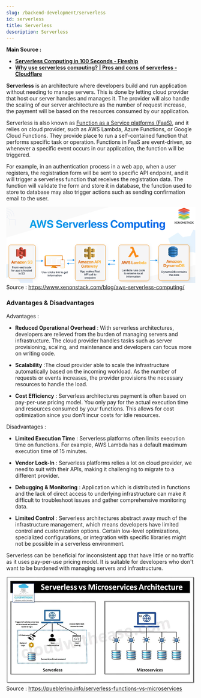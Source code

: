 ```yaml
---
slug: /backend-development/serverless
id: serverless
title: Serverless
description: Serverless
---
```


**Main Source :**

- **[Serverless Computing in 100 Seconds - Fireship](https://youtu.be/W_VV2Fx32_Y?si=wXaUo9KP5bPSaYf4)**
- **[Why use serverless computing? | Pros and cons of serverless - Cloudflare](https://www.cloudflare.com/learning/serverless/why-use-serverless/)**

**Serverless** is an architecture where developers build and run application without needing to manage servers. This is done by letting cloud provider that host our server handles and manages it. The provider will also handle the scaling of our server architecture as the number of request increase, the payment will be based on the resources consumed by our application.

Serverless is also known as [Function as a Service platforms (FaaS)](/cloud-computing-and-distributed-systems/cloud-models#more-models), and it relies on cloud provider, such as AWS Lambda, Azure Functions, or Google Cloud Functions. They provide place to run a self-contained function that performs specific task or operation. Functions in FaaS are event-driven, so whenever a specific event occurs in our application, the function will be triggered.

For example, in an authentication process in a web app, when a user registers, the registration form will be sent to specific API endpoint, and it will trigger a serverless function that receives the registration data. The function will validate the form and store it in database, the function used to store to database may also trigger actions such as sending confirmation email to the user.

![Serverless architecture](./serverless.png)  
Source : https://www.xenonstack.com/blog/aws-serverless-computing/

### Advantages & Disadvantages

Advantages :

- **Reduced Operational Overhead** : With serverless architectures, developers are relieved from the burden of managing servers and infrastructure. The cloud provider handles tasks such as server provisioning, scaling, and maintenance and developers can focus more on writing code.

- **Scalability** :The cloud provider able to scale the infrastructure automatically based on the incoming workload. As the number of requests or events increases, the provider provisions the necessary resources to handle the load.

- **Cost Efficiency** : Serverless architectures payment is often based on pay-per-use pricing model. You only pay for the actual execution time and resources consumed by your functions. This allows for cost optimization since you don't incur costs for idle resources.

Disadvantages :

- **Limited Execution Time** : Serverless platforms often limits execution time on functions. For example, AWS Lambda has a default maximum execution time of 15 minutes.

- **Vendor Lock-In** : Serverless platforms relies a lot on cloud provider, we need to suit with their APIs, making it challenging to migrate to a different provider.

- **Debugging & Monitoring** : Application which is distributed in functions and the lack of direct access to underlying infrastructure can make it difficult to troubleshoot issues and gather comprehensive monitoring data.

- **Limited Control** : Serverless architectures abstract away much of the infrastructure management, which means developers have limited control and customization options. Certain low-level optimizations, specialized configurations, or integration with specific libraries might not be possible in a serverless environment.

Serverless can be beneficial for inconsistent app that have little or no traffic as it uses pay-per-use pricing model. It is suitable for developers who don't want to be burdened with managing servers and infrastructure.

![Serverless vs microservices](./serverless-vs-microservices.webp)  
Source : https://pueblerino.info/serverless-functions-vs-microservices
